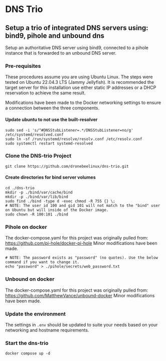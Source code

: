 # DNS Trio
## Setup a trio of integrated DNS servers using: bind9, pihole and unbound dns
Setup an authoritative DNS server using bind9, connected to a pihole instance that is forwarded to an unbound DNS server.
### Pre-requisites
These procedures assume you are using Ubuntu Linux. The steps were tested on Ubuntu 22.04.3 LTS (Jammy Jellyfish). It is recommended the target server for this installation use either static IP addresses or a DHCP reservation to achieve the same result.

Modifications have been made to the Docker networking settings to ensure a connection between the three components.
#### Update ubuntu to not use the built-resolver
```
sudo sed -i 's/^#DNSStubListener=.*/DNSStubListener=no/g' /etc/systemd/resolved.conf
sudo ln -sf /run/systemd/resolve/resolv.conf /etc/resolv.conf
sudo systemctl restart systemd-resolved
```
### Clone the DNS-trio Project
```
git clone https://github.com/dronebeelinux/dns-trio.git
```
#### Create directories for bind server volumes
```
cd ./dns-trio
mkdir -p ./bind/var/cache/bind
mkdir -p ./bind/var/lib/bind
sudo find ./bind -type d -exec chmod -R 755 {} \;
# NOTE: The user id 100 and gid 101 will not match to the "bind" user on Ubuntu but will inside of the Docker image.
sudo chown -R 100:101 ./bind
```
### Pihole on docker
The docker-compose.yaml for this project was originally pulled from:
https://github.com/pi-hole/docker-pi-hole
Minor modifications have been made.
```
# NOTE: The password exists as "password" (no quotes). Use the below command if you want to change it.
echo "password" > ./pihole/secrets/web_password.txt
```
### Unbound on docker
The docker-compose.yaml for this project was originally pulled from:
https://github.com/MatthewVance/unbound-docker
Minor modifications have been made.
### Update the environment
The settings in ```.env``` should be updated to suite your needs based on your networking and hostname requirements.
### Start the dns-trio
```
docker compose up -d
```